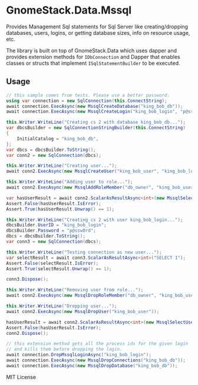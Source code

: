 # GnomeStack.Data.Mssql

Provides Management Sql statements for Sql Server like creating/dropping databases,
users, logins, or getting database sizes, info on resource usage, etc.  

The library is built on top of GnomeStack.Data which uses
dapper and provides extension methods for `IDbConnection` and Dapper that enables
classes or structs that implement `ISqlStatementBuilder` to be executed.

## Usage

```csharp
// this sample comes from tests. Please use a better password.
using var connection = new SqlConnection(this.ConnectString);
await connection.ExecAsync(new MssqlCreateDatabase("king_bob_db"));
await connection.ExecAsync(new MssqlCreateLogin("king_bob_login", "p@ssw0rd"));

this.Writer.WriteLine("Creating cs 2 with database king_bob_db...");
var dbcsBuilder = new SqlConnectionStringBuilder(this.ConnectString)
{
    InitialCatalog = "king_bob_db",
};
var dbcs = dbcsBuilder.ToString();
var conn2 = new SqlConnection(dbcs);

this.Writer.WriteLine("Creating user...");
await conn2.ExecAsync(new MssqlCreateUser("king_bob_user", "king_bob_login"));

this.Writer.WriteLine("Adding user to role...");
await conn2.ExecAsync(new MssqlAddRoleMember("db_owner", "king_bob_user"));

var hasUserResult = await conn2.ScalarAsResultAsync<int>(new MssqlSelectUserExists("king_bob_user"));
Assert.False(hasUserResult.IsError);
Assert.True(hasUserResult.Unwrap() == 1);

this.Writer.WriteLine("Creating cs 2 with user king_bob_login...");
dbcsBuilder.UserID = "king_bob_login";
dbcsBuilder.Password = "p@ssw0rd";
dbcs = dbcsBuilder.ToString();
var conn3 = new SqlConnection(dbcs);

this.Writer.WriteLine("Testing connection as new user...");
var selectResult = await conn3.ScalarAsResultAsync<int>("SELECT 1");
Assert.False(selectResult.IsError);
Assert.True(selectResult.Unwrap() == 1);

conn3.Dispose();

this.Writer.WriteLine("Removing user from role...");
await conn2.ExecAsync(new MssqlDropRoleMember("db_owner", "king_bob_user"));

this.Writer.WriteLine("Dropping user...");
await conn2.ExecAsync(new MssqlDropUser("king_bob_user"));

hasUserResult = await conn2.ScalarAsResultAsync<int>(new MssqlSelectUserExists("king_bob_user"));
Assert.False(hasUserResult.IsError);
conn2.Dispose();

// this extension method gets all the process ids for the given login
// and kills them before dropping the login.
await connection.DropMssqlLoginAsync("king_bob_login");
await connection.ExecAsync(new MssqlDropConnections("king_bob_db"));
await connection.ExecAsync(new MssqlDropDatabase("king_bob_db"));
```










MIT License

